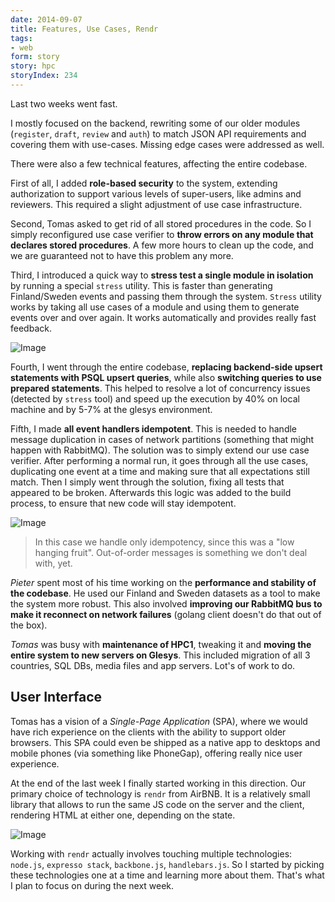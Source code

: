 ```yaml
---
date: 2014-09-07
title: Features, Use Cases, Rendr
tags:
- web
form: story
story: hpc
storyIndex: 234
---
```



Last two weeks went fast.

I mostly focused on the backend, rewriting some of our older modules
(`register`, `draft`, `review` and `auth`) to match JSON API
requirements and covering them with use-cases. Missing edge cases were
addressed as well.

There were also a few technical features, affecting the entire codebase.

First of all, I added **role-based security** to the system, extending
authorization to support various levels of super-users, like admins
and reviewers. This required a slight adjustment of use case
infrastructure.

Second, Tomas asked to get rid of all stored procedures in the
code. So I simply reconfigured use case verifier to **throw errors on
any module that declares stored procedures**. A few more hours to clean
up the code, and we are guaranteed not to have this problem any more.

Third, I introduced a quick way to **stress test a single module in
isolation** by running a special `stress` utility. This is faster than
generating Finland/Sweden events and passing them through the
system. `Stress` utility works by taking all use cases of a module and
using them to generate events over and over again. It works
automatically and provides really fast feedback.

![Image](/images/2014-09-07-stress-tool.png)


Fourth, I went through the entire codebase, **replacing backend-side
upsert statements with PSQL upsert queries**, while also **switching
queries to use prepared statements**. This helped to resolve a lot of
concurrency issues (detected by `stress` tool) and speed up the
execution by 40% on local machine and by 5-7% at the glesys
environment.



Fifth, I made **all event handlers idempotent**. This is needed to
handle message duplication in cases of network partitions (something
that might happen with RabbitMQ). The solution was to simply extend
our use case verifier. After performing a normal run, it goes through
all the use cases, duplicating one event at a time and making sure
that all expectations still match. Then I simply went through the
solution, fixing all tests that appeared to be broken. Afterwards this
logic was added to the build process, to ensure that new code will
stay idempotent.

![Image](/images/2014-09-07-idempotency.png)

> In this case we handle only idempotency, since this was a "low
> hanging fruit". Out-of-order messages is something we don't deal
> with, yet.

_Pieter_ spent most of his time working on the **performance and
stability of the codebase**. He used our Finland and Sweden datasets
as a tool to make the system more robust. This also involved
**improving our RabbitMQ bus to make it reconnect on network
failures** (golang client doesn't do that out of the box).

_Tomas_ was busy with **maintenance of HPC1**, tweaking it and
**moving the entire system to new servers on Glesys**. This included
migration of all 3 countries, SQL DBs, media files and app
servers. Lot's of work to do.


## User Interface

Tomas has a vision of a _Single-Page Application_ (SPA), where we
would have rich experience on the clients with the ability to support
older browsers. This SPA could even be shipped as a native app to
desktops and mobile phones (via something like PhoneGap), offering
really nice user experience.

At the end of the last week I finally started working in this
direction. Our primary choice of technology is `rendr` from AirBNB. It
is a relatively small library that allows to run the same JS code on
the server and the client, rendering HTML at either one, depending on
the state.

![Image](/images/2014-09-07-brackets.png)

Working with `rendr` actually involves touching multiple technologies:
`node.js`, `expresso stack`, `backbone.js`, `handlebars.js`. So I
started by picking these technologies one at a time and learning more
about them. That's what I plan to focus on during the next week.
